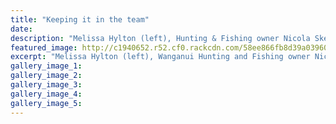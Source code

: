 ```yaml
---
title: "Keeping it in the team"
date: 
description: "Melissa Hylton (left), Hunting & Fishing owner Nicola Skedgwell (middle) & ex WHS student Kane Watkin (right) diverting hockey from the turf to the shop..."
featured_image: http://c1940652.r52.cf0.rackcdn.com/58ee866fb8d39a03960003c1/Hockey-shop-going-to-HuntFish-Kane-Watkin-13-April.jpg
excerpt: "Melissa Hylton (left), Wanganui Hunting and Fishing owner Nicola Skedgwell (middle) and former WHS student Kane Watkin (right) diverting hockey from the turf to the shop."
gallery_image_1: 
gallery_image_2: 
gallery_image_3: 
gallery_image_4: 
gallery_image_5: 
---
```

